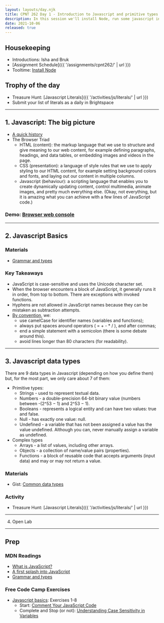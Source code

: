 ```yaml
---
layout: layouts/day.njk
title: CPNT 262 Day 1 - Introduction to Javascript and primitive types
description: In this session we'll install Node, run some javascript in the browser and then talk about values, literally.
date: 2021-10-06
released: true
---
```


## Housekeeping
- Introductions: Isha and Bruk
- [Assignment Schedule]({{ '/assignments/cpnt262/' | url }})
- Tooltime: [Install Node](https://nodejs.org/en/download/)

## Trophy of the day
- Treasure Hunt: [Javascript Literals]({{ '/activities/js/literals/' | url }})
- Submit your list of literals as a daily in Brightspace

---

## 1. Javascript: The big picture
- [A quick history](https://developer.mozilla.org/en-US/docs/Glossary/JavaScript)
- The Browser Triad
    - HTML (content): the markup language that we use to structure and give meaning to our web content, for example defining paragraphs, headings, and data tables, or embedding images and videos in the page.
    - CSS (presentation): a language of style rules that we use to apply styling to our HTML content, for example setting background colors and fonts, and laying out our content in multiple columns.
    - Javascript (behaviour): a scripting language that enables you to create dynamically updating content, control multimedia, animate images, and pretty much everything else. (Okay, not everything, but it is amazing what you can achieve with a few lines of JavaScript code.)

### Demo: [Browser web console](https://developer.mozilla.org/en-US/docs/Tools/Web_Console)

---

## 2. Javascript Basics

### Materials
- [Grammar and types](https://developer.mozilla.org/en-US/docs/Web/JavaScript/Guide/Grammar_and_types)

### Key Takeaways
- JavaScript is case-sensitive and uses the Unicode character set.
- When the browser encounters a block of JavaScript, it generally runs it in order, from top to bottom. There are exceptions with invoked functions.
- Hyphens are not allowed in JavaScript names because they can be mistaken as subtraction attempts. 
- [By convention](https://www.w3schools.com/js/js_conventions.asp), we:
    - use camelCase for identifier names (variables and functions);
    - always put spaces around operators ( = + - * / ), and after commas;
    - end a simple statement with a semicolon (there is some debate around this).
    - avoid lines longer than 80 characters (for readability).

---

## 3. Javascript data types
There are 9 data types in Javascript (depending on how you define them) but, for the most part, we only care about 7 of them:
- Primitive types:
    - Strings - used to represent textual data.
    - Numbers - a double-precision 64-bit binary value (numbers between -(2^53 − 1) and 2^53 − 1).
    - Booleans - represents a logical entity and can have two values: true and false.
    - Null - has exactly one value: null.
    - Undefined - a variable that has not been assigned a value has the value undefined. Although you can, never manually assign a variable as undefined.
- Complex types
    - Arrays - a list of values, including other arrays.
    - Objects - a collection of name/value pairs (properties).
    - Functions - a block of reusable code that accepts arguments (input data) and may or may not return a value.

### Materials
- Gist: [Common data types](https://gist.github.com/acidtone/d85a9a0ba6bccfa73cfb269d65a25839)

### Activity
- Treasure Hunt: [Javascript Literals]({{ '/activities/js/literals/' | url }})

---

4. Open Lab

---

## Prep
### MDN Readings
- [What is JavaScript?](https://developer.mozilla.org/en-US/docs/Learn/JavaScript/First_steps/What_is_JavaScript)
- [A first splash into JavaScript](https://developer.mozilla.org/en-US/docs/Learn/JavaScript/First_steps/A_first_splash)
- [Grammar and types](https://developer.mozilla.org/en-US/docs/Web/JavaScript/Guide/Grammar_and_types)

### Free Code Camp Exercises
- [Javascript basics](https://www.freecodecamp.org/learn/javascript-algorithms-and-data-structures/#basic-javascript): Exercises 1-8
    - Start: [Comment Your JavaScript Code](https://www.freecodecamp.org/learn/javascript-algorithms-and-data-structures/basic-javascript/comment-your-javascript-code)
    - Complete and Stop (or not): [Understanding Case Sensitivity in Variables](https://www.freecodecamp.org/learn/javascript-algorithms-and-data-structures/basic-javascript/understanding-case-sensitivity-in-variables)

